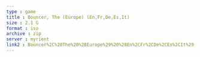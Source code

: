 ```yaml
---
type : game
title : Bouncer, The (Europe) (En,Fr,De,Es,It)
size : 2.1 G
format : iso
archive : zip
server : myrient
link2 : Bouncer%2C%20The%20%28Europe%29%20%28En%2CFr%2CDe%2CEs%2CIt%29
---
```

